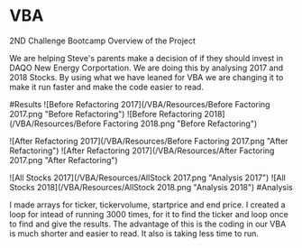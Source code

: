 # VBA
2ND Challenge Bootcamp
Overview of the Project

We are helping Steve's parents make a decision of if they should invest in DAQO New Energy Corportation. 
We are doing this by analysing 2017 and 2018 Stocks. 
By using what we have leaned for VBA we are changing it to make it run faster and make the code easier to read. 

#Results
![Before Refactoring 2017](/VBA/Resources/Before Factoring 2017.png "Before Refactoring") ![Before Refactoring 2018](/VBA/Resources/Before Factoring 2018.png "Before Refactoring") 

![After Refactoring 2017](/VBA/Resources/Before Factoring 2017.png "After Refactoring") ![After Refactoring 2017](/VBA/Resources/After Factoring 2017.png "After Refactoring") 

![All Stocks 2017](/VBA/Resources/AllStock 2017.png "Analysis 2017") ![All Stocks 2018](/VBA/Resources/AllStock 2018.png "Analysis 2018") 
#Analysis 

I made arrays for ticker, tickervolume, startprice and end price. I created a loop for intead of running 3000 times, for it to find the ticker and loop once to find and give the results. The advantage of this is the coding in our VBA is much shorter and easier to read. 
It also is taking less time to run. 
